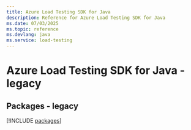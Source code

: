 ```yaml
---
title: Azure Load Testing SDK for Java
description: Reference for Azure Load Testing SDK for Java
ms.date: 07/03/2025
ms.topic: reference
ms.devlang: java
ms.service: load-testing
---
```

# Azure Load Testing SDK for Java - legacy
## Packages - legacy
[!INCLUDE [packages](load-testing-index.md)]